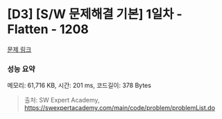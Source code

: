 # [D3] [S/W 문제해결 기본] 1일차 - Flatten - 1208 

[문제 링크](https://swexpertacademy.com/main/code/problem/problemDetail.do?contestProbId=AV139KOaABgCFAYh) 

### 성능 요약

메모리: 61,716 KB, 시간: 201 ms, 코드길이: 378 Bytes



> 출처: SW Expert Academy, https://swexpertacademy.com/main/code/problem/problemList.do
